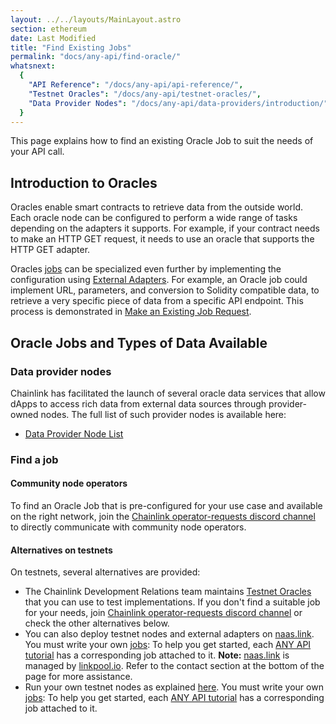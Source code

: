 ```yaml
---
layout: ../../layouts/MainLayout.astro
section: ethereum
date: Last Modified
title: "Find Existing Jobs"
permalink: "docs/any-api/find-oracle/"
whatsnext:
  {
    "API Reference": "/docs/any-api/api-reference/",
    "Testnet Oracles": "/docs/any-api/testnet-oracles/",
    "Data Provider Nodes": "/docs/any-api/data-providers/introduction/",
  }
---
```


This page explains how to find an existing Oracle Job to suit the needs of your API call.

## Introduction to Oracles

Oracles enable smart contracts to retrieve data from the outside world. Each oracle node can be configured to perform a wide range of tasks depending on the adapters it supports. For example, if your contract needs to make an HTTP GET request, it needs to use an oracle that supports the HTTP GET adapter.

Oracles [jobs](/docs/jobs/) can be specialized even further by implementing the configuration using [External Adapters](/docs/external-adapters/). For example, an Oracle job could implement URL, parameters, and conversion to Solidity compatible data, to retrieve a very specific piece of data from a specific API endpoint. This process is demonstrated in [Make an Existing Job Request](/docs/any-api/get-request/examples/existing-job-request/).

## Oracle Jobs and Types of Data Available

### Data provider nodes

Chainlink has facilitated the launch of several oracle data services that allow dApps to access rich data from external data sources through provider-owned nodes. The full list of such provider nodes is available here:

- [Data Provider Node List](/docs/any-api/data-providers/introduction/#data-provider-nodes-list)

### Find a job

#### Community node operators

To find an Oracle Job that is pre-configured for your use case and available on the right network, join the [Chainlink operator-requests discord channel](https://discord.gg/eGcxsdZzKR) to directly communicate with community node operators.

#### Alternatives on testnets

On testnets, several alternatives are provided:

- The Chainlink Development Relations team maintains [Testnet Oracles](/docs/any-api/testnet-oracles/) that you can use to test implementations. If you don't find a suitable job for your needs, join [Chainlink operator-requests discord channel](https://discord.gg/eGcxsdZzKR) or check the other alternatives below.
- You can also deploy testnet nodes and external adapters on [naas.link](https://naas.link/). You must write your own [jobs](/docs/jobs/): To help you get started, each [ANY API tutorial](/docs/any-api/get-request/introduction/) has a corresponding job attached to it. **Note:** [naas.link](https://naas.link) is managed by [linkpool.io](https://linkpool.io/). Refer to the contact section at the bottom of the page for more assistance.
- Run your own testnet nodes as explained [here](/docs/running-a-chainlink-node/). You must write your own [jobs](/docs/jobs/): To help you get started, each [ANY API tutorial](/docs/any-api/get-request/introduction/) has a corresponding job attached to it.
